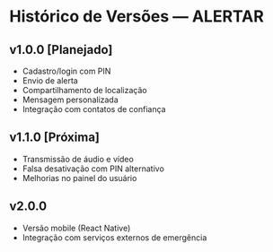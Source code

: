 # Histórico de Versões — ALERTAR

## v1.0.0 [Planejado]
- Cadastro/login com PIN
- Envio de alerta
- Compartilhamento de localização
- Mensagem personalizada
- Integração com contatos de confiança

## v1.1.0 [Próxima]
- Transmissão de áudio e vídeo
- Falsa desativação com PIN alternativo
- Melhorias no painel do usuário

## v2.0.0
- Versão mobile (React Native)
- Integração com serviços externos de emergência

